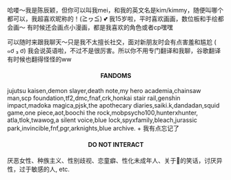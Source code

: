 哈喽～我是陈辰颖，但你可以叫我mei，和我的英文名是kim/kimmy，随便叫哪个都可以，我超喜欢昵称的！(≧ヮ≦) 💕
我15岁啦，平时喜欢画画，数位板和手绘都会画～ 有时候还会画点小漫画，都是我喜欢的角色或者cp嘿嘿

可以随时来跟我聊天～只是我不太擅长社交，面对新朋友时会有点害羞和尴尬 ( ๑ơ ₃ ơ) 我会说英语啦，不过不是很厉害。所以你不用专门翻译和我聊，谷歌翻译有时候也翻得怪怪的ww

<h4 align="center"> FANDOMS </h4>
jujutsu kaisen,demon slayer,death note,my hero academia,chainsaw man,scp foundation,tf2,dmc,fnaf,crk,honkai stair rail,genshin impact,madoka magica,pjsk,the apothecary diaries,saiki.k,dandadan,squid game,one piece,aot,boochi the rock,mobpsycho100,hunterxhunter, atla,tlok,twawog,a silent voice,blue lock,spyxfamily,bleach,jurassic park,invincible,fnf,pgr,arknights,blue archive. + 我有点忘记了

<h4 align="center"> DO NOT INTERACT </h4>
厌恶女性、种族主义、性别歧视、恋童癖、性化未成年人、关于🍇的笑话，讨厌异性，过于敏感的人, etc. 
